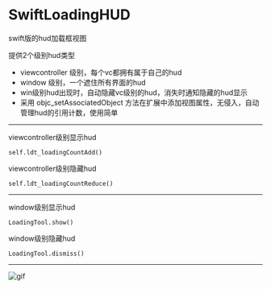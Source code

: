 # SwiftLoadingHUD
swift版的hud加载框视图

提供2个级别hud类型

* viewcontroller 级别，每个vc都拥有属于自己的hud
* window 级别，一个遮住所有界面的hud
* win级别hud出现时，自动隐藏vc级别的hud，消失时通知隐藏的hud显示 
* 采用 objc_setAssociatedObject 方法在扩展中添加视图属性，无侵入，自动管理hud的引用计数，使用简单

--- 
viewcontroller级别显示hud

``` self.ldt_loadingCountAdd() ```

viewcontroller级别隐藏hud

``` self.ldt_loadingCountReduce() ```

--- 
window级别显示hud

``` LoadingTool.show() ```

window级别隐藏hud

``` LoadingTool.dismiss() ```

---
![gif](LoadingHUD.gif)